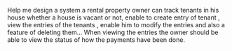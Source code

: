 Help me design a system a rental property owner can track tenants in his house whether a house is vacant or not, enable to create entry of tenant , view the entries of the tenants , enable him to modify the entries and also a feature of deleting them... When viewing the entries the owner should be able to view the status of how the payments have been done.
